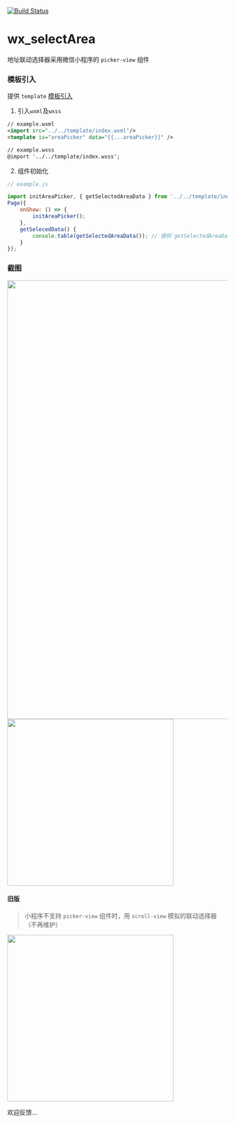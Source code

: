 [![Build Status](https://travis-ci.org/treadpit/wx_selectArea.svg?branch=master)](https://travis-ci.org/treadpit/wx_selectArea)

# wx_selectArea

地址联动选择器采用微信小程序的 `picker-view` 组件
### 模板引入

提供 `template` [模板引入](https://mp.weixin.qq.com/debug/wxadoc/dev/framework/view/wxml/template.html)

1. 引入`wxml`及`wxss`
```xml
// example.wxml
<import src="../../template/index.wxml"/>
<template is="areaPicker" data="{{...areaPicker}}" />

// example.wxss
@import '../../template/index.wxss';
```
2. 组件初始化
```js
// example.js

import initAreaPicker, { getSelectedAreaData } from '../../template/index';
Page({
	onShow: () => {
		initAreaPicker();
	},
	getSelecedData() {
		console.table(getSelectedAreaData()); // 提供`getSelectedAreaData`方法，返回当前选择的省市区信息组成的数组
	}
});

```

### 截图

<img src="https://raw.githubusercontent.com/treadpit/wx_selectArea/develop/screenshot/devtool_screenshot.png" width="1000px">

<img src="https://github.com/treadpit/wx_selectArea/blob/master/screenshot/182245dl7zwrbc5rl2g7ls.gif" width="380px">

#### 旧版

> 小程序不支持 `picker-view` 组件时，用 `scroll-view` 模拟的联动选择器（不再维护）

<img src="https://github.com/treadpit/wx_selectArea/blob/master/screenshot/154906d8z81rtbrh4t4ith.gif" width="380px">

欢迎反馈...